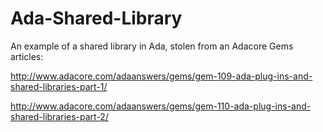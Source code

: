 # Ada-Shared-Library
An example of a shared library in Ada, stolen from an Adacore Gems articles:

http://www.adacore.com/adaanswers/gems/gem-109-ada-plug-ins-and-shared-libraries-part-1/

http://www.adacore.com/adaanswers/gems/gem-110-ada-plug-ins-and-shared-libraries-part-2/
